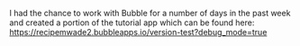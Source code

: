 I had the chance to work with Bubble for a number of days in the past week and created a portion of the tutorial app which can be found here: https://recipemwade2.bubbleapps.io/version-test?debug_mode=true <br>

